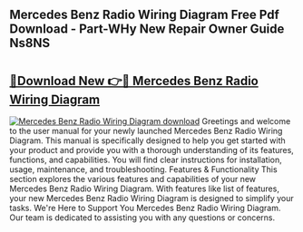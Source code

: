 ## Mercedes Benz Radio Wiring Diagram Free Pdf Download - Part-WHy New Repair Owner Guide Ns8NS

# <h2><a href="http://dfrv1p.blite.top/?on=Mercedes+Benz+Radio+Wiring+Diagram">🔗Download New 👉🔴 Mercedes Benz Radio Wiring Diagram</a></h2>

[![Mercedes Benz Radio Wiring Diagram download](https://i.imgur.com/lujVjoI.png)](http://dfrv1p.blite.top/?on=Mercedes+Benz+Radio+Wiring+Diagram)
Greetings and welcome to the user manual for your newly launched Mercedes Benz Radio Wiring Diagram. This manual is specifically designed to help you get started with your product and provide you with a thorough understanding of its features, functions, and capabilities. You will find clear instructions for installation, usage, maintenance, and troubleshooting. Features & Functionality This section explores the various features and capabilities of your new Mercedes Benz Radio Wiring Diagram. With features like list of features, your new Mercedes Benz Radio Wiring Diagram is designed to simplify your tasks. We're Here to Support You Mercedes Benz Radio Wiring Diagram. Our team is dedicated to assisting you with any questions or concerns.
